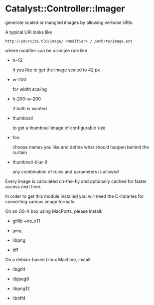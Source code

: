# Catalyst::Controller::Imager #

generate scaled or mangled images by allowing verbose URIs.

A typical URI looks like

    http://yoursite.tld/image/ <modifier> / path/to/image.ext

where modifier can be a simple rule like

 * h-42

   if you like to get the image scaled to 42 px

 * w-200

   for width scaling

 * h-200-w-200

   if both is wanted

 * thumbnail

   to get a thumbnail image of configurable size

 * foo

   choose names you like and define what should happen behind the curtain

 * thumbnail-blur-9

   any combination of rules and parameters is allowed


Every image is calculated on-the-fly and optionally cached for faster access
next time.

In order to get this module installed you will need the C-libraries
for converting various image formats.

On an OS-X box using MacPorts, please install:

 * giflib +no_x11

 * jpeg
 
 * libpng
 
 * tiff

On a debian-based Linux Machine, install:

 * libgif4
 
 * libjpeg8
 
 * libpng12
 
 * libtiff4
 
